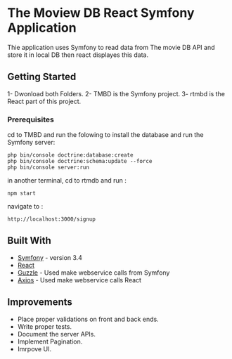 # The Moview DB React Symfony Application

Thie application uses Symfony to read data from The movie DB API and store it in local DB then react displayes this data.

## Getting Started

1- Dwonload both Folders.
2- TMBD is the Symfony project.
3- rtmbd is the React part of this project.

### Prerequisites

cd to TMBD and run the folowing to install the database and run the Symfony server:

```
php bin/console doctrine:database:create
php bin/console doctrine:schema:update --force
php bin/console server:run
```

in another terminal, cd to rtmdb and run :

```
npm start
```

navigate to :
```
http://localhost:3000/signup
```


## Built With

* [Symfony](https://symfony.com/) - version 3.4
* [React](https://reactjs.org/)
* [Guzzle](https://github.com/guzzle/guzzle) - Used make webservice calls from Symfony
* [Axios](https://www.axios.com/) - Used make webservice calls React

## Improvements

* Place proper validations on front and back ends.
* Write proper tests.
* Document the server APIs.
* Implement Pagination.
* Imrpove UI.
